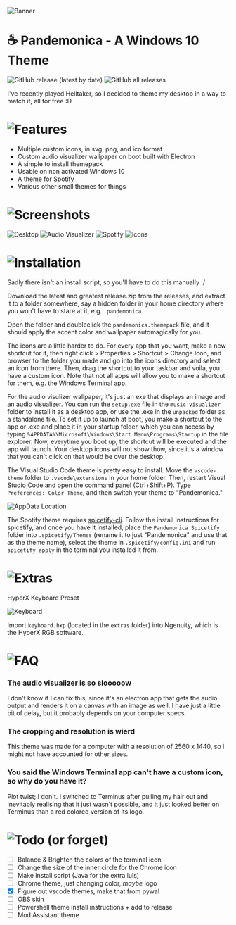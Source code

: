 ![Banner](readme_resources/banner_v2.png)
# ☕ Pandemonica - A Windows 10 Theme

![GitHub release (latest by date)](https://img.shields.io/github/v/release/GunnerBasil/WinDemonica?color=%23f0394b)
![GitHub all releases](https://img.shields.io/github/downloads/GunnerBasil/WinDemonica/total?color=%23f0394b)

I've recently played Helltaker, so I decided to theme my desktop in a way to match it, all for free :D


# ![Features](readme_resources/features.png)

- Multiple custom icons, in svg, png, and ico format
- Custom audio visualizer wallpaper on boot built with Electron
- A simple to install themepack
- Usable on non activated Windows 10
- A theme for Spotify
- Various other small themes for things


# ![Screenshots](readme_resources/screenshots.png)

![Desktop](screenshots/desktop.png)
![Audio Visualizer](screenshots/audio_vis.gif)
![Spotify](screenshots/spotify.png)
![Icons](screenshots/icons.png)


# ![Installation](readme_resources/installation.png)

Sadly there isn't an install script, so you'll have to do this manually :/

Download the latest and greatest release.zip from the releases, and extract it to a folder somewhere, say a hidden folder in your home directory where you won't have to stare at it, e.g. `.pandemonica`

Open the folder and doubleclick the `pandemonica.themepack` file, and it should apply the accent color and wallpaper automagically for you.

The icons are a little harder to do. For every app that you want, make a new shortcut for it, then right click > Properties > Shortcut > Change Icon, and browser to the folder you made and go into the icons directory and select an icon from there. Then, drag the shortcut to your taskbar and voila, you have a custom icon. Note that not all apps will allow you to make a shortcut for them, e.g. the Windows Terminal app.

For the audio visulizer wallpaper, it's just an exe that displays an image and an audio visualizer. You can run the `setup.exe` file in the `music-visualizer` folder to install it as a desktop app, or use the .exe in the `unpacked` folder as a standalone file. To set it up to launch at boot, you make a shortcut to the app or .exe and place it in your startup folder, which you can access by typing `%APPDATA%\Microsoft\Windows\Start Menu\Programs\Startup` in the file explorer. Now, everytime you boot up, the shortcut will be executed and the app will launch. Your desktop icons will not show thow, since it's a window that you can't click on that would be over the desktop.

The Visual Studio Code theme is pretty easy to install. Move the `vscode-theme` folder to `.vscode\extensions` in your home folder. Then, restart Visual Studio Code and open the command panel (Ctrl+Shift+P). Type `Preferences: Color Theme`, and then switch your theme to "Pandemonica."

![AppData Location](screenshots/appdata.png)

The Spotify theme requires [spicetify-cli](https://github.com/khanhas/spicetify-cli). Follow the install instructions for spicetify, and once you have it installed, place the `Pandemonica Spicetify` folder into `.spicetify/Themes` (rename it to just "Pandemonica" and use that as the theme name), select the theme in `.spicetify/config.ini` and run `spicetify apply` in the terminal you installed it from.


# ![Extras](readme_resources/extras.png)

HyperX Keyboard Preset

![Keyboard](screenshots/keyboard.png)

Import `keyboard.hxp` (located in the `extras` folder) into Ngenuity, which is the HyperX RGB software.


# ![FAQ](readme_resources/faq.png)

### The audio visualizer is so slooooow

I don't know if I can fix this, since it's an electron app that gets the audio output and renders it on a canvas with an image as well. I have just a little bit of delay, but it probably depends on your computer specs.

### The cropping and resolution is wierd

This theme was made for a computer with a resolution of 2560 x 1440, so I might not have accounted for other sizes.

### You said the Windows Terminal app can't have a custom icon, so why do you have it?

Plot twist; I don't. I switched to Terminus after pulling my hair out and inevitably realising that it just wasn't possible, and it just looked better on Terminus than a red colored version of its logo.


# ![Todo (or forget)](readme_resources/todo.png)

- [ ] Balance & Brighten the colors of the terminal icon
- [ ] Change the size of the inner circle for the Chrome icon
- [ ] Make install script (Java for the extra luls)
- [ ] Chrome theme, just changing color, *maybe* logo
- [x] Figure out vscode themes, make that from pywal
- [ ] OBS skin
- [ ] Powershell theme install instructions + add to release
- [ ] Mod Assistant theme